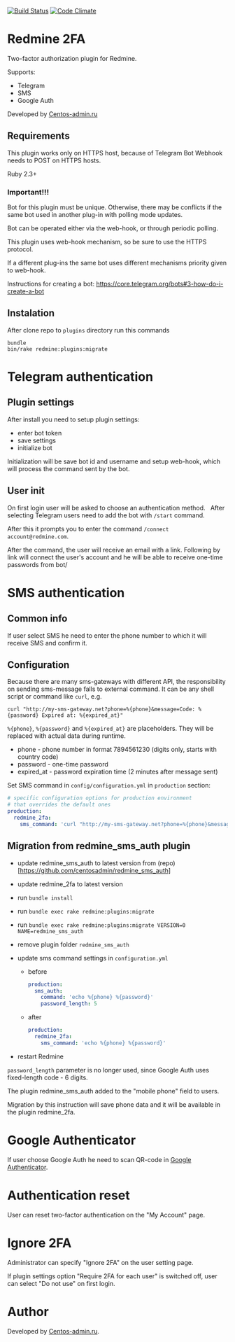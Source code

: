 [![Build Status](https://travis-ci.org/centosadmin/redmine_2fa.svg?branch=master)](https://travis-ci.org/centosadmin/redmine_2fa)
[![Code Climate](https://codeclimate.com/github/centosadmin/redmine_2fa/badges/gpa.svg)](https://codeclimate.com/github/centosadmin/redmine_2fa)

# Redmine 2FA

Two-factor authorization plugin for Redmine.

Supports:
* Telegram
* SMS
* Google Auth

Developed by [Centos-admin.ru](https://centos-admin.ru/)

## Requirements

This plugin works only on HTTPS host, because of Telegram Bot Webhook needs to POST on HTTPS hosts.

Ruby 2.3+

### Important!!!

Bot for this plugin must be unique. 
Otherwise, there may be conflicts if the same bot used in another plug-in with polling mode updates.

Bot can be operated either via the web-hook, or through periodic polling.

This plugin uses web-hook mechanism, so be sure to use the HTTPS protocol.

If a different plug-ins the same bot uses different mechanisms priority given to web-hook.

Instructions for creating a bot: https://core.telegram.org/bots#3-how-do-i-create-a-bot

## Instalation

After clone repo to `plugins` directory run this commands

```
bundle
bin/rake redmine:plugins:migrate
```

# Telegram authentication

## Plugin settings

After install you need to setup plugin settings: 
* enter bot token
* save settings
* initialize bot

Initialization will be save bot id and username and setup web-hook, which will process the command sent by the bot.

## User init

On first login user will be asked to choose an authentication method.
 
After selecting Telegram users need to add the bot with `/start` command.

After this it prompts you to enter the command `/connect account@redmine.com`.

After the command, the user will receive an email with a link.
Following by link will connect the user's account and he will be able to receive one-time passwords from bot/

# SMS authentication

## Common info

If user select SMS he need to enter the phone number to which it will receive SMS and confirm it.

## Configuration

Because there are many sms-gateways with different API, the responsibility on sending sms-message falls to external command. It can be any shell script or command like `curl`, e.g.

```
curl "http://my-sms-gateway.net?phone=%{phone}&message=Code: %{password} Expired at: %{expired_at}"
```
`%{phone}`, `%{password}` and `%{expired_at}` are placeholders. They will be replaced with actual data during runtime. 

* phone - phone number in format 7894561230 (digits only, starts with country code)
* password - one-time password
* expired_at - password expiration time (2 minutes after message sent)

Set SMS command in `config/configuration.yml` in `production` section:
```yaml
# specific configuration options for production environment
# that overrides the default ones
production:
  redmine_2fa:
    sms_command: 'curl "http://my-sms-gateway.net?phone=%{phone}&message=Code: %{password} Expired at: %{expired_at}"'
```

## Migration from redmine_sms_auth plugin

* update redmine_sms_auth to latest version from (repo)[https://github.com/centosadmin/redmine_sms_auth] 
* update redmine_2fa to latest version
* run `bundle install`
* run `bundle exec rake redmine:plugins:migrate`
* run `bundle exec rake redmine:plugins:migrate VERSION=0 NAME=redmine_sms_auth`
* remove plugin folder `redmine_sms_auth`
* update sms command settings in `configuration.yml`
  * before
    ```yaml
    production:
      sms_auth:
        command: 'echo %{phone} %{password}'
        password_length: 5
    ```
  * after
    ```yaml
    production:
      redmine_2fa:
        sms_command: 'echo %{phone} %{password}'
    ```

* restart Redmine

`password_length` parameter is no longer used, since Google Auth uses fixed-length code - 6 digits.

The plugin redmine_sms_auth added to the "mobile phone" field to users.

Migration by this instruction will save phone data and it will be available in the plugin redmine_2fa.

# Google Authenticator

If user choose Google Auth he need to scan QR-code in [Google 
Authenticator](https://support.google.com/accounts/answer/1066447).

# Authentication reset

User can reset two-factor authentication on the "My Account" page.

# Ignore 2FA

Administrator can specify "Ignore 2FA" on the user setting page.

If plugin settings option "Require 2FA for each user" is switched off, 
user can select "Do not use" on first login.

# Author

Developed by [Centos-admin.ru](https://centos-admin.ru/).

